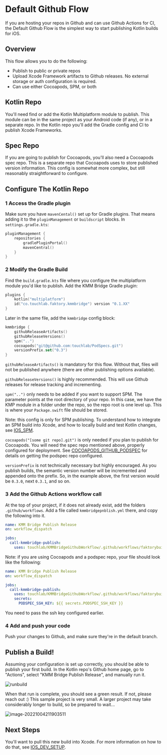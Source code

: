 # Default Github Flow

If you are hosting your repos in Github and can use Github Actions for CI, the Default Github Flow is the simplest way to start publishing Kotlin builds for iOS.

## Overview

This flow allows you to do the following:

* Publish to public or private repos
* Upload Xcode Framework artifacts to Github releases. No external storage or auth configuration is required.
* Can use either Cocoapods, SPM, or both

## Kotlin Repo

You'll need find or add the Kotlin Multiplatform module to publish. This module can be in the same project as your Android code (if any), or in a separate repo. In the Kotlin repo you'll add the Gradle config and CI to publish Xcode Frameworks.

## Spec Repo

If you are going to publish for Cocoapods, you'll also need a Cocoapods spec repo. This is a separate repo that Cocoapods uses to store published version information. This config is somewhat more complex, but still reasonably straightforward to configure.

## Configure The Kotlin Repo

### 1 Access the Gradle plugin

Make sure you have `mavenCental()` set up for Gradle plugins. That means adding it to the `pluginManagement` or `buildscript` blocks. In `settings.gradle.kts`:

```kotlin
pluginManagement {
    repositories {
        gradlePluginPortal()
        mavenCentral()
    }
}
```

### 2 Modify the Gradle Build

Find the `build.gradle.kts` file where you configure the multiplatform module you'd like to publish. Add the KMM Bridge Gradle plugin:

```kotlin
plugins {
    kotlin("multiplatform")
    id("co.touchlab.faktory.kmmbridge") version "0.1.XX"
}
```

Later in the same file, add the `kmmbridge` config block:

```kotlin
kmmbridge {
    githubReleaseArtifacts()
    githubReleaseVersions()
    spm("..")
    cocoapods("git@github.com:touchlab/PodSpecs.git")
    versionPrefix.set("0.3")
}
```

`githubReleaseArtifacts()` is mandatory for this flow. Without that, files will not be published anywhere (there are other publishing options available).

`githubReleaseVersions()` is highly recommended. This will use Github releases for release tracking and incrementing.

`spm("..")` only needs to be added if you want to support SPM. The parameter points at the root directory of your repo. In this case, we have the KMP module in a folder under the repo, so the repo root is one level up. This is where your `Package.swift` file should be stored.

Note: this config is only for SPM publishing. To understand how to integrate an SPM build into Xcode, and how to locally build and test Kotlin changes, see [IOS_SPM](IOS_SPM.md).

`cocoapods("[some git repo].git")` is only needed if you plan to publish for Cocoapods. You will need the spec repo mentioned above, properly configured for deployment. See  [COCOAPODS_GITHUB_PODSPEC](COCOAPODS_GITHUB_PODSPEC.md) for details on getting the podspec repo configured.

`versionPrefix` is not technically necessary but highly encouraged. As you publish builds, the semantic version number will be incremented and appended onto the prefix. So, in the example above, the first version would be `0.3.0`, next `0.3.1`, and so on.

### 3 Add the Github Actions workflow call

At the top of your project, if it does not already exist, add the folders `.github/workflows`. Add a file called `kmmbridgepnblish.yml` there, and copy the following into it.

```yaml
name: KMM Bridge Publish Release
on: workflow_dispatch

jobs:
  call-kmmbridge-publish:
    uses: touchlab/KMMBridgeGithubWorkflow/.github/workflows/faktorybuild.yml@main
```

Note: if you are using Cocoapods and a podspec repo, your file should look like the following:

```yaml
name: KMM Bridge Publish Release
on: workflow_dispatch

jobs:
  call-kmmbridge-publish:
    uses: touchlab/KMMBridgeGithubWorkflow/.github/workflows/faktorybuild.yml@main
    secrets:
      PODSPEC_SSH_KEY: ${{ secrets.PODSPEC_SSH_KEY }}
```

You need to pass the ssh key configured earlier.

### 4 Add and push your code

Push your changes to Github, and make sure they're in the default branch.

## Publish a Build!

Assuming your configuration is set up correctly, you should be able to publish your first build. In the Kotlin repo's Github home page, go to "Actions", select "KMM Bridge Publish Release", and manually run it.

![runbuild](https://tl-navigator-images.s3.us-east-1.amazonaws.com/docimages/2022-10-04_21-14-runbuild.png)

When that run is complete, you should see a green result. If not, please reach out :) This sample project is very small. A larger project may take considerably longer to build, so be prepared to wait...

![image-20221004211903511](https://tl-navigator-images.s3.us-east-1.amazonaws.com/docimages/2022-10-04_21-19-image-20221004211903511.png)

## Next Steps

You'll want to pull this new build into Xcode. For more information on how to do that, see  [IOS_DEV_SETUP](IOS_DEV_SETUP.md).
